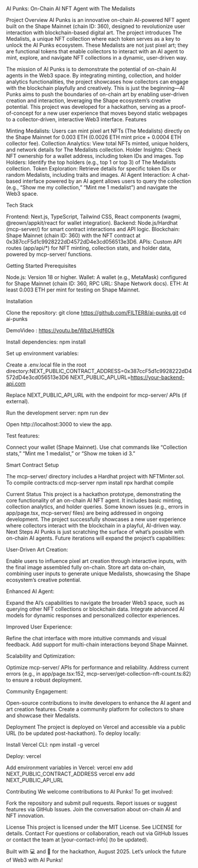 AI Punks: On-Chain AI NFT Agent with The Medalists

Project Overview
AI Punks is an innovative on-chain AI-powered NFT agent built on the Shape Mainnet (chain ID: 360), designed to revolutionize user interaction with blockchain-based digital art. The project introduces The Medalists, a unique NFT collection where each token serves as a key to unlock the AI Punks ecosystem. These Medalists are not just pixel art; they are functional tokens that enable collectors to interact with an AI agent to mint, explore, and navigate NFT collections in a dynamic, user-driven way.

The mission of AI Punks is to demonstrate the potential of on-chain AI agents in the Web3 space. By integrating minting, collection, and holder analytics functionalities, the project showcases how collectors can engage with the blockchain playfully and creatively. This is just the beginning—AI Punks aims to push the boundaries of on-chain art by enabling user-driven creation and interaction, leveraging the Shape ecosystem’s creative potential.
This project was developed for a hackathon, serving as a proof-of-concept for a new user experience that moves beyond static webpages to a collector-driven, interactive Web3 interface.
Features

Minting Medalists: Users can mint pixel art NFTs (The Medalists) directly on the Shape Mainnet for 0.003 ETH (0.0026 ETH mint price + 0.0004 ETH collector fee).
Collection Analytics: View total NFTs minted, unique holders, and network details for The Medalists collection.
Holder Insights: Check NFT ownership for a wallet address, including token IDs and images.
Top Holders: Identify the top holders (e.g., top 1 or top 3) of The Medalists collection.
Token Exploration: Retrieve details for specific token IDs or random Medalists, including traits and images.
AI Agent Interaction: A chat-based interface powered by an AI agent allows users to query the collection (e.g., “Show me my collection,” “Mint me 1 medalist”) and navigate the Web3 space.

Tech Stack

Frontend: Next.js, TypeScript, Tailwind CSS, React components (wagmi, @reown/appkit/react for wallet integration).
Backend: Node.js/Hardhat (mcp-server/) for smart contract interactions and API logic.
Blockchain: Shape Mainnet (chain ID: 360) with the NFT contract at 0x387ccF5d1c9928222dD4572dD4e3cd056513e3D6.
APIs: Custom API routes (app/api/*) for NFT minting, collection stats, and holder data, powered by mcp-server/ functions.

Getting Started
Prerequisites

Node.js: Version 18 or higher.
Wallet: A wallet (e.g., MetaMask) configured for Shape Mainnet (chain ID: 360, RPC URL: Shape Network docs).
ETH: At least 0.003 ETH per mint for testing on Shape Mainnet.

Installation

Clone the repository:
git clone https://github.com/FILTER8/ai-punks.git
cd ai-punks

DemoVideo : 
https://youtu.be/WbzUHjdf6Ok

Install dependencies:
npm install


Set up environment variables:

Create a .env.local file in the root directory:NEXT_PUBLIC_CONTRACT_ADDRESS=0x387ccF5d1c9928222dD4572dD4e3cd056513e3D6
NEXT_PUBLIC_API_URL=https://your-backend-api.com


Replace NEXT_PUBLIC_API_URL with the endpoint for mcp-server/ APIs (if external).


Run the development server:
npm run dev

Open http://localhost:3000 to view the app.

Test features:

Connect your wallet (Shape Mainnet).
Use chat commands like “Collection stats,” “Mint me 1 medalist,” or “Show me token id 3.”



Smart Contract Setup

The mcp-server/ directory includes a Hardhat project with NFTMinter.sol.
To compile contracts:cd mcp-server
npm install
npx hardhat compile



Current Status
This project is a hackathon prototype, demonstrating the core functionality of an on-chain AI NFT agent. It includes basic minting, collection analytics, and holder queries. Some known issues (e.g., errors in app/page.tsx, mcp-server/ files) are being addressed in ongoing development. The project successfully showcases a new user experience where collectors interact with the blockchain in a playful, AI-driven way.
Next Steps
AI Punks is just scratching the surface of what’s possible with on-chain AI agents. Future iterations will expand the project’s capabilities:

User-Driven Art Creation:

Enable users to influence pixel art creation through interactive inputs, with the final image assembled fully on-chain.
Store art data on-chain, combining user inputs to generate unique Medalists, showcasing the Shape ecosystem’s creative potential.


Enhanced AI Agent:

Expand the AI’s capabilities to navigate the broader Web3 space, such as querying other NFT collections or blockchain data.
Integrate advanced AI models for dynamic responses and personalized collector experiences.


Improved User Experience:

Refine the chat interface with more intuitive commands and visual feedback.
Add support for multi-chain interactions beyond Shape Mainnet.


Scalability and Optimization:

Optimize mcp-server/ APIs for performance and reliability.
Address current errors (e.g., in app/page.tsx:152, mcp-server/get-collection-nft-count.ts:82) to ensure a robust deployment.


Community Engagement:

Open-source contributions to invite developers to enhance the AI agent and art creation features.
Create a community platform for collectors to share and showcase their Medalists.



Deployment
The project is deployed on Vercel and accessible via a public URL (to be updated post-hackathon). To deploy locally:

Install Vercel CLI:
npm install -g vercel


Deploy:
vercel


Add environment variables in Vercel:
vercel env add NEXT_PUBLIC_CONTRACT_ADDRESS
vercel env add NEXT_PUBLIC_API_URL



Contributing
We welcome contributions to AI Punks! To get involved:

Fork the repository and submit pull requests.
Report issues or suggest features via GitHub Issues.
Join the conversation about on-chain AI and NFT innovation.

License
This project is licensed under the MIT License. See LICENSE for details.
Contact
For questions or collaboration, reach out via GitHub Issues or contact the team at [your-contact-info] (to be updated).

Built with 💻 and 🏅 for the hackathon, August 2025. Let’s unlock the future of Web3 with AI Punks!
